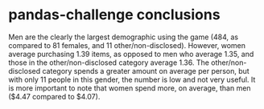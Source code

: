 # pandas-challenge conclusions

Men are the clearly the largest demographic using the game (484, as compared to 81 females, and 11 other/non-disclosed).
However, women average purchasing 1.39 items, as opposed to men who average 1.35, and those in the other/non-disclosed category average 1.36.
The other/non-disclosed category spends a greater amount on average per person, but with only 11 people in this gender, the number is low and not very useful. It is more important to note that women spend more, on average, than men ($4.47 compared to $4.07).
